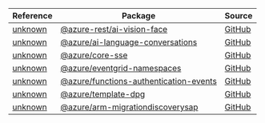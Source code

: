 | Reference | Package | Source |
|---|---|---|
|[unknown](ai-vision-face-rest-readme.md)|[@azure-rest/ai-vision-face](https://www.npmjs.com/package/@azure-rest/ai-vision-face)|[GitHub](https://github.com/Azure/azure-sdk-for-js/blob/main/sdk/face/ai-vision-face-rest)|
|[unknown](ai-language-conversations-readme.md)|[@azure/ai-language-conversations](https://www.npmjs.com/package/@azure/ai-language-conversations)|[GitHub](https://github.com/Azure/azure-sdk-for-js/blob/main/sdk/cognitivelanguage/ai-language-conversations)|
|[unknown](core-sse-readme.md)|[@azure/core-sse](https://www.npmjs.com/package/@azure/core-sse)|[GitHub](https://github.com/Azure/azure-sdk-for-js/blob/main/sdk/core/core-sse)|
|[unknown](eventgrid-namespaces-readme.md)|[@azure/eventgrid-namespaces](https://www.npmjs.com/package/@azure/eventgrid-namespaces)|[GitHub](https://github.com/Azure/azure-sdk-for-js/blob/main/sdk/eventgrid/eventgrid-namespaces)|
|[unknown](functions-authentication-events-readme.md)|[@azure/functions-authentication-events](https://www.npmjs.com/package/@azure/functions-authentication-events)|[GitHub](https://github.com/Azure/azure-sdk-for-js/blob/main/sdk/entra/functions-authentication-events)|
|[unknown](template-dpg-readme.md)|[@azure/template-dpg](https://www.npmjs.com/package/@azure/template-dpg)|[GitHub](https://github.com/Azure/azure-sdk-for-js/blob/main/sdk/template/template-dpg)|
|[unknown](arm-migrationdiscoverysap-readme.md)|[@azure/arm-migrationdiscoverysap](https://www.npmjs.com/package/@azure/arm-migrationdiscoverysap)|[GitHub](https://github.com/Azure/azure-sdk-for-js/blob/main/sdk/migrationdiscovery/arm-migrationdiscoverysap)|
